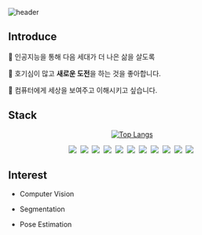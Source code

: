 ![header](https://capsule-render.vercel.app/api?type=waving&height=250&color=6EAFE8&text=TaeHoon)

## Introduce

👋 인공지능을 통해 다음 세대가 더 나은 삶을 살도록

🤔 호기심이 많고 **새로운 도전**을 하는 것을 좋아합니다.

👀 컴퓨터에게 세상을 보여주고 이해시키고 싶습니다.

## Stack
<div align='center'>
<!--https://github.com/anuraghazra/github-readme-stats?tab=readme-ov-file#top-languages-card-->
    
[![Top Langs](https://github-readme-stats.vercel.app/api/top-langs/?username=PreFKim&size_weight=0&count_weight=1&layout=donut&hide=ipynb,css,html)](https://github.com/PreFKim/)
    
</div>
<!--https://simpleicons.org/ 에서 색상, 이름 확인 가능-->
<!--https://img.shields.io/badge/뱃지이름-뱃지색상?style=스타일&logo=배지로고&logoColor=로고색-->
<div align='center' style="display: flex;">
    <div style="width:15%;flex:1;box-sizing: border-box;">
        <img src="https://img.shields.io/badge/Python-3776AB?style=flat&logo=Python&logoColor=white">&nbsp
        <img src="https://img.shields.io/badge/C++-00599C?style=flat&logo=cplusplus&logoColor=white">&nbsp
        <img src="https://img.shields.io/badge/Delphi 7.2-E62431?style=flat&logo=delphi&logoColor=white">&nbsp
        <img src="https://img.shields.io/badge/TensorFlow-FF6F00?style=flat&logo=TensorFlow&logoColor=white">&nbsp
        <img src="https://img.shields.io/badge/Keras-D00000?style=flat&logo=Keras&logoColor=white">&nbsp
        <img src="https://img.shields.io/badge/PyTorch-EE4C2C?style=flat&logo=PyTorch&logoColor=white">&nbsp
        <img src="https://img.shields.io/badge/PHP-777BB4?style=flat&logo=PHP&logoColor=white">&nbsp
        <img src="https://img.shields.io/badge/MySQL-4479A1?style=flat&logo=mysql&logoColor=black">&nbsp
        <img src="https://img.shields.io/badge/Linux-FCC624?style=flat&logo=linux&logoColor=black">&nbsp
        <img src="https://img.shields.io/badge/GitHub-181717?style=flat&logo=github&logoColor=white">&nbsp
        <img src="https://img.shields.io/badge/Notion-000000?style=flat&logo=notion&logoColor=white">&nbsp
    </div>
</div>


## Interest

- Computer Vision

- Segmentation

- Pose Estimation

